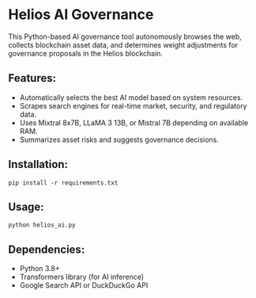 # Helios AI Governance

This Python-based AI governance tool autonomously browses the web, collects blockchain asset data, and determines weight adjustments for governance proposals in the Helios blockchain.

## Features:
- Automatically selects the best AI model based on system resources.
- Scrapes search engines for real-time market, security, and regulatory data.
- Uses Mixtral 8x7B, LLaMA 3 13B, or Mistral 7B depending on available RAM.
- Summarizes asset risks and suggests governance decisions.

## Installation:
```
pip install -r requirements.txt
```

## Usage:
```
python helios_ai.py
```

## Dependencies:
- Python 3.8+
- Transformers library (for AI inference)
- Google Search API or DuckDuckGo API
